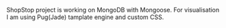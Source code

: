 ShopStop project is working on MongoDB with Mongoose. For visualisation I am using Pug(Jade) tamplate engine and custom CSS.
